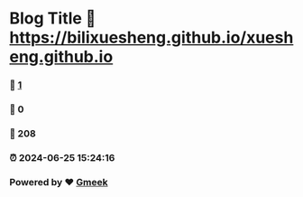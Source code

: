 # Blog Title :link: https://bilixuesheng.github.io/xuesheng.github.io 
### :page_facing_up: [1](https://bilixuesheng.github.io/xuesheng.github.io/tag.html) 
### :speech_balloon: 0 
### :hibiscus: 208 
### :alarm_clock: 2024-06-25 15:24:16 
### Powered by :heart: [Gmeek](https://github.com/Meekdai/Gmeek)
